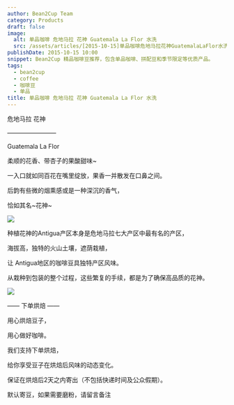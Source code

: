 ```yaml
---
author: Bean2Cup Team
category: Products
draft: false
image:
  alt: 单品咖啡 危地马拉 花神 Guatemala La Flor 水洗
  src: /assets/articles/[2015-10-15]单品咖啡危地马拉花神GuatemalaLaFlor水洗_02.jpg
publishDate: 2015-10-15 10:00
snippet: Bean2Cup 精品咖啡豆推荐，包含单品咖啡、拼配豆和季节限定等优质产品。
tags:
  - bean2cup
  - coffee
  - 咖啡豆
  - 单品
title: 单品咖啡 危地马拉 花神 Guatemala La Flor 水洗
---
```


危地马拉 花神

————————

Guatemala La Flor

柔顺的花香、带杏子的果酸甜味~

一入口就如同百花在嘴里绽放，果香一并散发在口鼻之间。

后韵有些微的烟熏感或是一种深沉的香气，

恰如其名~花神~

![](/assets/articles/[2015-10-15]单品咖啡危地马拉花神GuatemalaLaFlor水洗_03.jpg)

种植花神的Antigua产区本身是危地马拉七大产区中最有名的产区，

海拔高，独特的火山土壤，遮荫栽植，

让 Antigua地区的咖啡豆具独特产区风味。

从栽种到包装的整个过程，这些繁复的手续，都是为了确保高品质的花神。

![](/assets/articles/[2015-10-15]单品咖啡危地马拉花神GuatemalaLaFlor水洗_04.jpg)

—— 下单烘焙 ——

用心烘焙豆子，

用心做好咖啡。

我们支持下单烘焙，

给你享受豆子在烘焙后风味的动态变化。

保证在烘焙后2天之内寄出（不包括快递时间及公众假期）。

默认寄豆，如果需要磨粉，请留言备注
